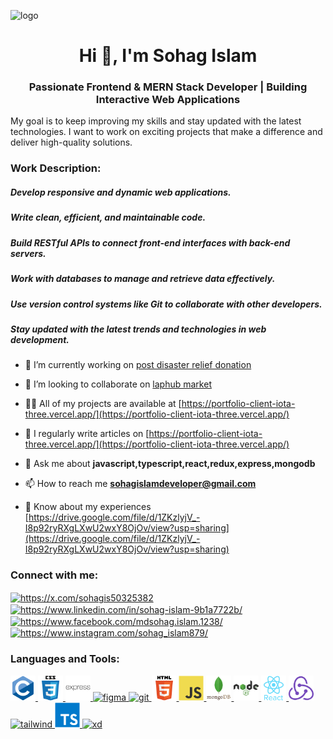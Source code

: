 ![logo](https://i.ibb.co/LNwXTTG/cover-image.png)
<h1 align="center">Hi 👋, I'm Sohag Islam</h1>
<h3 align="center">Passionate Frontend & MERN Stack Developer | Building Interactive Web Applications</h3>

My goal is to keep improving my skills and stay updated with the latest technologies. I want to work on exciting projects that make a difference and deliver high-quality solutions.

<h3>Work Description:</h3>
<div>
  <h5>Develop responsive and dynamic web applications.</h3>
<h5>Write clean, efficient, and maintainable code.</h3>
<h5>Build RESTful APIs to connect front-end interfaces with back-end servers.</h3>
<h5>Work with databases to manage and retrieve data effectively.</h3>
<h5>Use version control systems like Git to collaborate with other developers.</h3>
<h5>Stay updated with the latest trends and technologies in web development.</h3>
</div>



- 🔭 I’m currently working on [post disaster relief donation](https://diaster-relief-donation-client.vercel.app/)

- 👯 I’m looking to collaborate on [laphub market](https://laphub-client.vercel.app/)

- 👨‍💻 All of my projects are available at [https://portfolio-client-iota-three.vercel.app/](https://portfolio-client-iota-three.vercel.app/)

- 📝 I regularly write articles on [https://portfolio-client-iota-three.vercel.app/](https://portfolio-client-iota-three.vercel.app/)

- 💬 Ask me about **javascript,typescript,react,redux,express,mongodb**

- 📫 How to reach me **sohagislamdeveloper@gmail.com**

- 📄 Know about my experiences [https://drive.google.com/file/d/1ZKzlyjV_-I8p92ryRXgLXwU2wxY8OjOv/view?usp=sharing](https://drive.google.com/file/d/1ZKzlyjV_-I8p92ryRXgLXwU2wxY8OjOv/view?usp=sharing)

<h3 align="left">Connect with me:</h3>
<p align="left">
<a href="https://twitter.com/https://x.com/sohagis50325382" target="blank"><img align="center" src="https://raw.githubusercontent.com/rahuldkjain/github-profile-readme-generator/master/src/images/icons/Social/twitter.svg" alt="https://x.com/sohagis50325382" height="30" width="40" /></a>
<a href="https://linkedin.com/in/https://www.linkedin.com/in/sohag-islam-9b1a7722b/" target="blank"><img align="center" src="https://raw.githubusercontent.com/rahuldkjain/github-profile-readme-generator/master/src/images/icons/Social/linked-in-alt.svg" alt="https://www.linkedin.com/in/sohag-islam-9b1a7722b/" height="30" width="40" /></a>
<a href="https://fb.com/https://www.facebook.com/mdsohag.islam.1238/" target="blank"><img align="center" src="https://raw.githubusercontent.com/rahuldkjain/github-profile-readme-generator/master/src/images/icons/Social/facebook.svg" alt="https://www.facebook.com/mdsohag.islam.1238/" height="30" width="40" /></a>
<a href="https://instagram.com/https://www.instagram.com/sohag_islam879/" target="blank"><img align="center" src="https://raw.githubusercontent.com/rahuldkjain/github-profile-readme-generator/master/src/images/icons/Social/instagram.svg" alt="https://www.instagram.com/sohag_islam879/" height="30" width="40" /></a>
</p>

<h3 align="left">Languages and Tools:</h3>
<p align="left"> <a href="https://www.cprogramming.com/" target="_blank" rel="noreferrer"> <img src="https://raw.githubusercontent.com/devicons/devicon/master/icons/c/c-original.svg" alt="c" width="40" height="40"/> </a> <a href="https://www.w3schools.com/css/" target="_blank" rel="noreferrer"> <img src="https://raw.githubusercontent.com/devicons/devicon/master/icons/css3/css3-original-wordmark.svg" alt="css3" width="40" height="40"/> </a> <a href="https://expressjs.com" target="_blank" rel="noreferrer"> <img src="https://raw.githubusercontent.com/devicons/devicon/master/icons/express/express-original-wordmark.svg" alt="express" width="40" height="40"/> </a> <a href="https://www.figma.com/" target="_blank" rel="noreferrer"> <img src="https://www.vectorlogo.zone/logos/figma/figma-icon.svg" alt="figma" width="40" height="40"/> </a> <a href="https://git-scm.com/" target="_blank" rel="noreferrer"> <img src="https://www.vectorlogo.zone/logos/git-scm/git-scm-icon.svg" alt="git" width="40" height="40"/> </a> <a href="https://www.w3.org/html/" target="_blank" rel="noreferrer"> <img src="https://raw.githubusercontent.com/devicons/devicon/master/icons/html5/html5-original-wordmark.svg" alt="html5" width="40" height="40"/> </a> <a href="https://developer.mozilla.org/en-US/docs/Web/JavaScript" target="_blank" rel="noreferrer"> <img src="https://raw.githubusercontent.com/devicons/devicon/master/icons/javascript/javascript-original.svg" alt="javascript" width="40" height="40"/> </a> <a href="https://www.mongodb.com/" target="_blank" rel="noreferrer"> <img src="https://raw.githubusercontent.com/devicons/devicon/master/icons/mongodb/mongodb-original-wordmark.svg" alt="mongodb" width="40" height="40"/> </a> <a href="https://nodejs.org" target="_blank" rel="noreferrer"> <img src="https://raw.githubusercontent.com/devicons/devicon/master/icons/nodejs/nodejs-original-wordmark.svg" alt="nodejs" width="40" height="40"/> </a> <a href="https://reactjs.org/" target="_blank" rel="noreferrer"> <img src="https://raw.githubusercontent.com/devicons/devicon/master/icons/react/react-original-wordmark.svg" alt="react" width="40" height="40"/> </a> <a href="https://redux.js.org" target="_blank" rel="noreferrer"> <img src="https://raw.githubusercontent.com/devicons/devicon/master/icons/redux/redux-original.svg" alt="redux" width="40" height="40"/> </a> <a href="https://tailwindcss.com/" target="_blank" rel="noreferrer"> <img src="https://www.vectorlogo.zone/logos/tailwindcss/tailwindcss-icon.svg" alt="tailwind" width="40" height="40"/> </a> <a href="https://www.typescriptlang.org/" target="_blank" rel="noreferrer"> <img src="https://raw.githubusercontent.com/devicons/devicon/master/icons/typescript/typescript-original.svg" alt="typescript" width="40" height="40"/> </a> <a href="https://www.adobe.com/products/xd.html" target="_blank" rel="noreferrer"> <img src="https://cdn.worldvectorlogo.com/logos/adobe-xd.svg" alt="xd" width="40" height="40"/> </a> </p>
